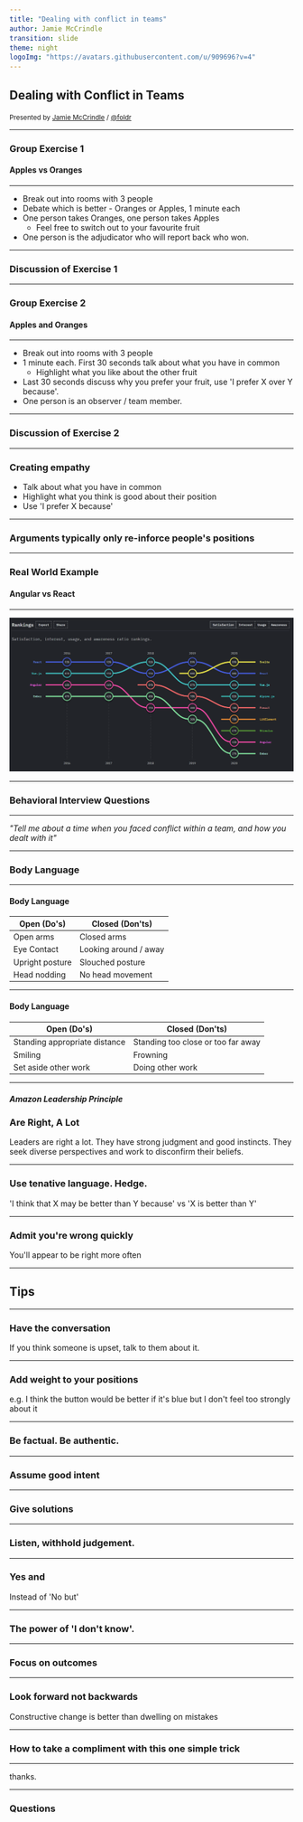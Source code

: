 ```yaml
---
title: "Dealing with conflict in teams"
author: Jamie McCrindle
transition: slide
theme: night
logoImg: "https://avatars.githubusercontent.com/u/909696?v=4"
---
```


## Dealing with Conflict in Teams

<small>Presented by [Jamie McCrindle](https://jamie.mccrindle.org) / [@foldr](https://twitter.com/foldr)</small>

---

### Group Exercise 1

#### Apples vs Oranges

---

* Break out into rooms with 3 people
* Debate which is better - Oranges or Apples, 1 minute each
* One person takes Oranges, one person takes Apples
    * Feel free to switch out to your favourite fruit
* One person is the adjudicator who will report back who won.

---

### Discussion of Exercise 1

---

### Group Exercise 2

#### Apples and Oranges

---

* Break out into rooms with 3 people
* 1 minute each. First 30 seconds talk about what you have in common
    * Highlight what you like about the other fruit
* Last 30 seconds discuss why you prefer your fruit, use 'I prefer X over Y because'.
* One person is an observer / team member.

---

### Discussion of Exercise 2

---

### Creating empathy

* Talk about what you have in common
* Highlight what you think is good about their position
* Use 'I prefer X because'

---

### Arguments typically only re-inforce people's positions

---

### Real World Example

#### Angular vs React

---

![Alt](./images/state-of-js-frontend-frameworks.png)

---

### Behavioral Interview Questions

---

_"Tell me about a time when you faced conflict within a team, and how you dealt with it"_

---

### Body Language

---

#### Body Language

|Open (Do's)|Closed (Don'ts)|
|-|-|
|Open arms|Closed arms|
|Eye Contact|Looking around / away|
|Upright posture|Slouched posture|
|Head nodding|No head movement|

---

#### Body Language

|Open (Do's)|Closed (Don'ts)|
|-|-|
|Standing appropriate distance|Standing too close or too far away|
|Smiling|Frowning|
|Set aside other work|Doing other work|

---

#### _Amazon Leadership Principle_
### Are Right, A Lot

Leaders are right a lot. They have strong judgment and good instincts. They seek diverse perspectives and work to disconfirm their beliefs.

---

### Use tenative language. Hedge.

'I think that X may be better than Y because' vs 'X is better than Y'

---

### Admit you're wrong quickly

You'll appear to be right more often

---

## Tips

---

<!-- .slide: data-transition="slide" data-background="#393e6f" data-background-transition="fade" -->

### Have the conversation

If you think someone is upset, talk to them about it.

---

<!-- .slide: data-transition="slide" data-background="#4c5f7a" data-background-transition="fade" -->

### Add weight to your positions

e.g. I think the button would be better if it's blue but I don't feel too strongly about it

---

<!-- .slide: data-transition="slide" data-background="#3d2e4f" data-background-transition="fade" -->

### Be factual. Be authentic.

---

<!-- .slide: data-transition="slide" data-background="#321d2f" data-background-transition="fade" -->

### Assume good intent

---

<!-- .slide: data-transition="slide" data-background="#333" data-background-transition="fade" -->

### Give solutions

---

<!-- .slide: data-transition="slide" data-background="#044343" data-background-transition="fade" -->

### Listen, withhold judgement.

---

<!-- .slide: data-transition="slide" data-background="#310a5d" data-background-transition="fade" -->

### Yes and

Instead of 'No but'

---

<!-- .slide: data-transition="slide" data-background="#222831" data-background-transition="fade" -->

### The power of 'I don't know'.

---

<!-- .slide: data-transition="slide" data-background="#272121" data-background-transition="fade" -->

### Focus on outcomes

---

<!-- .slide: data-transition="slide" data-background="#272121" data-background-transition="fade" -->

### Look forward not backwards

Constructive change is better than dwelling on mistakes

---

### How to take a compliment with this one simple trick

---

thanks.

---

### Questions
